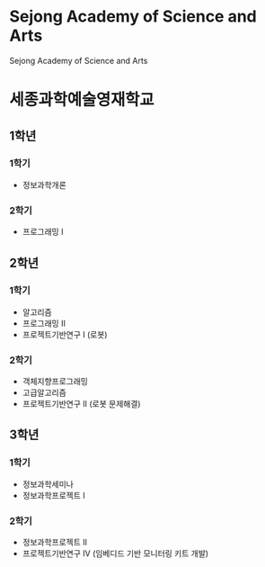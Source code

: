 # Sejong Academy of Science and Arts
Sejong Academy of Science and Arts

# 세종과학예술영재학교
## 1학년
### 1학기
* 정보과학개론
### 2학기
* 프로그래밍 I
## 2학년
### 1학기
* 알고리즘
* 프로그래밍 II
* 프로젝트기반연구 I (로봇)
### 2학기
* 객체지향프로그래밍
* 고급알고리즘
* 프로젝트기반연구 II (로봇 문제해결)
## 3학년
### 1학기
* 정보과학세미나
* 정보과학프로젝트 I
### 2학기
* 정보과학프로젝트 II
* 프로젝트기반연구 IV (임베디드 기반 모니터링 키트 개발)
